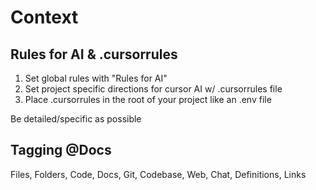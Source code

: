 # Context
## Rules for AI & .cursorrules
1. Set global rules with "Rules for AI"
2. Set project specific directions for cursor AI w/ .cursorrules file
3. Place .cursorrules in the root of your project like an .env file

Be detailed/specific as possible

## Tagging @Docs
Files, Folders, Code, Docs, Git, Codebase, Web, Chat, Definitions, Links